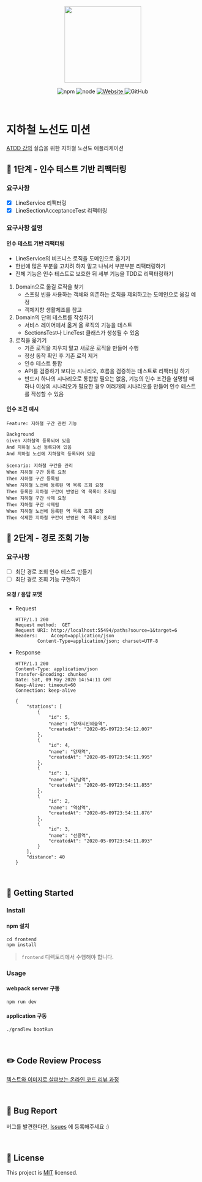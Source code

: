 <p align="center">
    <img width="200px;" src="https://raw.githubusercontent.com/woowacourse/atdd-subway-admin-frontend/master/images/main_logo.png"/>
</p>
<p align="center">
  <img alt="npm" src="https://img.shields.io/badge/npm-6.14.15-blue">
  <img alt="node" src="https://img.shields.io/badge/node-14.18.2-blue">
  <a href="https://edu.nextstep.camp/c/R89PYi5H" alt="nextstep atdd">
    <img alt="Website" src="https://img.shields.io/website?url=https%3A%2F%2Fedu.nextstep.camp%2Fc%2FR89PYi5H">
  </a>
  <img alt="GitHub" src="https://img.shields.io/github/license/next-step/atdd-subway-admin">
</p>

<br>

# 지하철 노선도 미션
[ATDD 강의](https://edu.nextstep.camp/c/R89PYi5H) 실습을 위한 지하철 노선도 애플리케이션

## 🚀 1단계 - 인수 테스트 기반 리팩터링
### 요구사항
- [x] LineService 리팩터링
- [x] LineSectionAcceptanceTest 리팩터링
### 요구사항 설명
#### 인수 테스트 기반 리팩터링
- LineService의 비즈니스 로직을 도메인으로 옮기기
- 한번에 많은 부분을 고치려 하지 말고 나눠서 부분부분 리팩터링하기
- 전체 기능은 인수 테스트로 보호한 뒤 세부 기능을 TDD로 리팩터링하기

1. Domain으로 옮길 로직을 찾기
   - 스프링 빈을 사용하는 객체와 의존하는 로직을 제외하고는 도메인으로 옮길 예정
   - 객체지향 생활체조를 참고
2. Domain의 단위 테스트를 작성하기
   - 서비스 레이어에서 옮겨 올 로직의 기능을 테스트
   - SectionsTest나 LineTest 클래스가 생성될 수 있음
3. 로직을 옮기기
   - 기존 로직을 지우지 말고 새로운 로직을 만들어 수행
   - 정상 동작 확인 후 기존 로직 제거
   - 인수 테스트 통합
   - API를 검증하기 보다는 시나리오, 흐름을 검증하는 테스트로 리팩터링 하기
   - 반드시 하나의 시나리오로 통합할 필요는 없음, 기능의 인수 조건을 설명할 때 하나 이상의 시나리오가 필요한 경우 여러개의 시나리오를 만들어 인수 테스트를 작성할 수 있음

#### 인수 조건 예시
```text
Feature: 지하철 구간 관련 기능

Background
Given 지하철역 등록되어 있음
And 지하철 노선 등록되어 있음
And 지하철 노선에 지하철역 등록되어 있음

Scenario: 지하철 구간을 관리
When 지하철 구간 등록 요청
Then 지하철 구간 등록됨
When 지하철 노선에 등록된 역 목록 조회 요청
Then 등록한 지하철 구간이 반영된 역 목록이 조회됨
When 지하철 구간 삭제 요청
Then 지하철 구간 삭제됨
When 지하철 노선에 등록된 역 목록 조회 요청
Then 삭제한 지하철 구간이 반영된 역 목록이 조회됨
```

## 🚀 2단계 - 경로 조회 기능
### 요구사항
- [ ] 최단 경로 조회 인수 테스트 만들기
- [ ] 최단 경로 조회 기능 구현하기
#### 요청 / 응답 포맷
- Request
   ```text
   HTTP/1.1 200 
   Request method:	GET
   Request URI:	http://localhost:55494/paths?source=1&target=6
   Headers: 	Accept=application/json
           Content-Type=application/json; charset=UTF-8
   ```
- Response
   ```text
   HTTP/1.1 200 
   Content-Type: application/json
   Transfer-Encoding: chunked
   Date: Sat, 09 May 2020 14:54:11 GMT
   Keep-Alive: timeout=60
   Connection: keep-alive
   
   {
       "stations": [
           {
               "id": 5,
               "name": "양재시민의숲역",
               "createdAt": "2020-05-09T23:54:12.007"
           },
           {
               "id": 4,
               "name": "양재역",
               "createdAt": "2020-05-09T23:54:11.995"
           },
           {
               "id": 1,
               "name": "강남역",
               "createdAt": "2020-05-09T23:54:11.855"
           },
           {
               "id": 2,
               "name": "역삼역",
               "createdAt": "2020-05-09T23:54:11.876"
           },
           {
               "id": 3,
               "name": "선릉역",
               "createdAt": "2020-05-09T23:54:11.893"
           }
       ],
       "distance": 40
   }
   ```

<br>

## 🚀 Getting Started

### Install
#### npm 설치
```
cd frontend
npm install
```
> `frontend` 디렉토리에서 수행해야 합니다.

### Usage
#### webpack server 구동
```
npm run dev
```
#### application 구동
```
./gradlew bootRun
```
<br>

## ✏️ Code Review Process
[텍스트와 이미지로 살펴보는 온라인 코드 리뷰 과정](https://github.com/next-step/nextstep-docs/tree/master/codereview)

<br>

## 🐞 Bug Report

버그를 발견한다면, [Issues](https://github.com/next-step/atdd-subway-service/issues) 에 등록해주세요 :)

<br>

## 📝 License

This project is [MIT](https://github.com/next-step/atdd-subway-service/blob/master/LICENSE.md) licensed.
